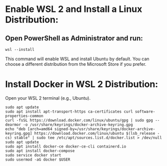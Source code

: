 # Enable WSL 2 and Install a Linux Distribution:

  ## Open PowerShell as Administrator and run:

    wsl --install

   This command will enable WSL and install Ubuntu by default. You can choose a different distribution from the Microsoft Store if you prefer.

# Install Docker in WSL 2 Distribution:

   Open your WSL 2 terminal (e.g., Ubuntu).

    sudo apt update
    sudo apt install apt-transport-https ca-certificates curl software-properties-common
    curl -fsSL https://download.docker.com/linux/ubuntu/gpg | sudo gpg --dearmor -o /usr/share/keyrings/docker-archive-keyring.gpg
    echo "deb [arch=amd64 signed-by=/usr/share/keyrings/docker-archive-keyring.gpg] https://download.docker.com/linux/ubuntu $(lsb_release -cs) stable" | sudo tee /etc/apt/sources.list.d/docker.list > /dev/null
    sudo apt update
    sudo apt install docker-ce docker-ce-cli containerd.io
    sudo apt install docker-compose
    sudo service docker start
    sudo usermod -aG docker $USER

